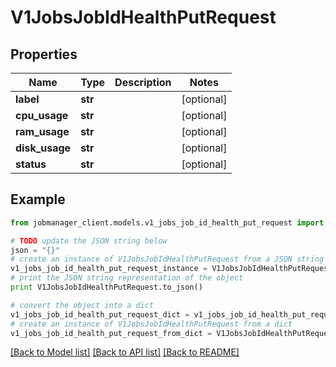 # V1JobsJobIdHealthPutRequest


## Properties
Name | Type | Description | Notes
------------ | ------------- | ------------- | -------------
**label** | **str** |  | [optional] 
**cpu_usage** | **str** |  | [optional] 
**ram_usage** | **str** |  | [optional] 
**disk_usage** | **str** |  | [optional] 
**status** | **str** |  | [optional] 

## Example

```python
from jobmanager_client.models.v1_jobs_job_id_health_put_request import V1JobsJobIdHealthPutRequest

# TODO update the JSON string below
json = "{}"
# create an instance of V1JobsJobIdHealthPutRequest from a JSON string
v1_jobs_job_id_health_put_request_instance = V1JobsJobIdHealthPutRequest.from_json(json)
# print the JSON string representation of the object
print V1JobsJobIdHealthPutRequest.to_json()

# convert the object into a dict
v1_jobs_job_id_health_put_request_dict = v1_jobs_job_id_health_put_request_instance.to_dict()
# create an instance of V1JobsJobIdHealthPutRequest from a dict
v1_jobs_job_id_health_put_request_from_dict = V1JobsJobIdHealthPutRequest.from_dict(v1_jobs_job_id_health_put_request_dict)
```
[[Back to Model list]](../README.md#documentation-for-models) [[Back to API list]](../README.md#documentation-for-api-endpoints) [[Back to README]](../README.md)


